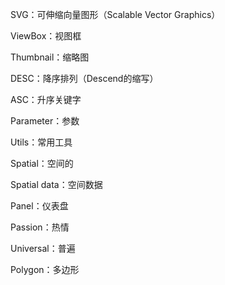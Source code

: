 SVG：可伸缩向量图形（Scalable Vector Graphics）

ViewBox：视图框

Thumbnail：缩略图

DESC：降序排列（Descend的缩写）

ASC：升序关键字

Parameter：参数

Utils：常用工具

Spatial：空间的      

Spatial data：空间数据

Panel：仪表盘

Passion：热情

Universal：普遍

Polygon：多边形